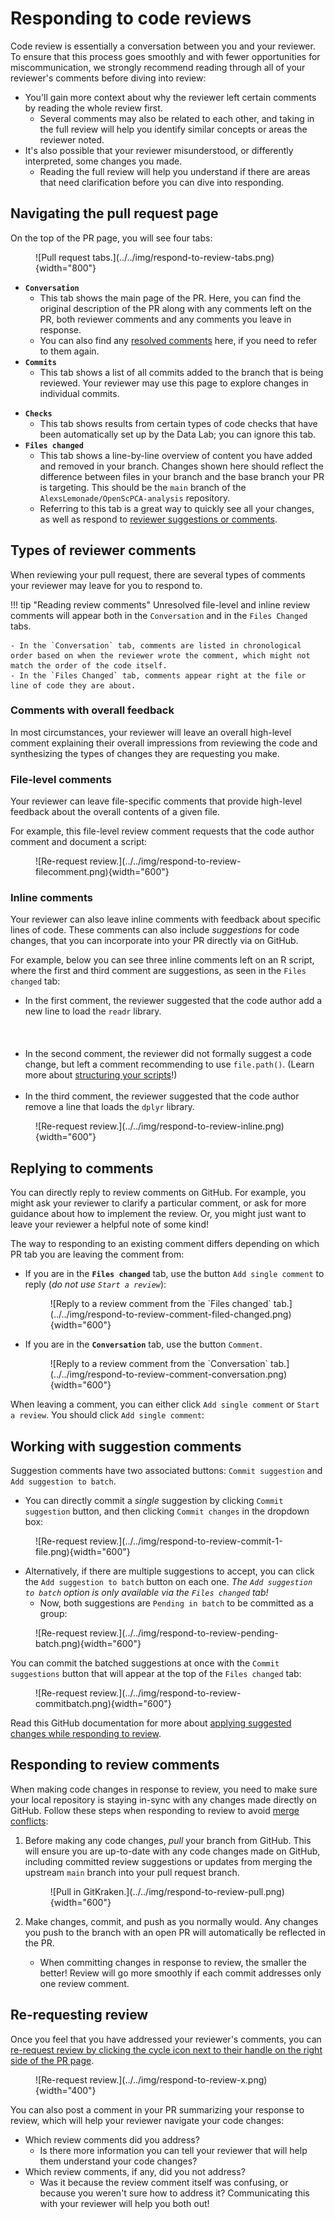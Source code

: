# Responding to code reviews

Code review is essentially a conversation between you and your reviewer.
To ensure that this process goes smoothly and with fewer opportunities for miscommunication, we strongly recommend reading through all of your reviewer's comments before diving into review:

- You'll gain more context about why the reviewer left certain comments by reading the whole review first.
    - Several comments may also be related to each other, and taking in the full review will help you identify similar concepts or areas the reviewer noted.
- It's also possible that your reviewer misunderstood, or differently interpreted, some changes you made.
    - Reading the full review will help you understand if there are areas that need clarification before you can dive into responding.

## Navigating the pull request page

On the top of the PR page, you will see four tabs:

<figure markdown="span">
    ![Pull request tabs.](../../img/respond-to-review-tabs.png){width="800"}
</figure>

<div class="grid" markdown>


- **`Conversation`**
    - This tab shows the main page of the PR.
    Here, you can find the original description of the PR along with any comments left on the PR, both reviewer comments and any comments you leave in response.
    - You can also find any [resolved comments](https://docs.github.com/en/pull-requests/collaborating-with-pull-requests/reviewing-changes-in-pull-requests/commenting-on-a-pull-request#resolving-conversations) here, if you need to refer to them again.
- **`Commits`**
    - This tab shows a list of all commits added to the branch that is being reviewed.
    Your reviewer may use this page to explore changes in individual commits.

<!-- comment to force two grid columns -->

- **`Checks`**
    - This tab shows results from certain types of code checks that have been automatically set up by the Data Lab; you can ignore this tab.
- **`Files changed`**
    - This tab shows a line-by-line overview of content you have added and removed in your branch.
    Changes shown here should reflect the difference between files in your branch and the base branch your PR is targeting.
This should be the `main` branch of the `AlexsLemonade/OpenScPCA-analysis` repository.
    - Referring to this tab is a great way to quickly see all your changes, as well as respond to [reviewer suggestions or comments](#inline-comments).

</div>

## Types of reviewer comments

When reviewing your pull request, there are several types of comments your reviewer may leave for you to respond to.
<!-- Please refer to [our documentation on example reviews](STUB_LINK example reviews). -->


!!! tip "Reading review comments"
    Unresolved file-level and inline review comments will appear both in the `Conversation` and in the `Files Changed` tabs.

    - In the `Conversation` tab, comments are listed in chronological order based on when the reviewer wrote the comment, which might not match the order of the code itself.
    - In the `Files Changed` tab, comments appear right at the file or line of code they are about.


### Comments with overall feedback

In most circumstances, your reviewer will leave an overall high-level comment explaining their overall impressions from reviewing the code and synthesizing the types of changes they are requesting you make.

### File-level comments

Your reviewer can leave file-specific comments that provide high-level feedback about the overall contents of a given file.

For example, this file-level review comment requests that the code author comment and document a script:

<figure markdown="span">
    ![Re-request review.](../../img/respond-to-review-filecomment.png){width="600"}
</figure>


### Inline comments

Your reviewer can also leave inline comments with feedback about specific lines of code.
These comments can also include _suggestions_ for code changes, that you can incorporate into your PR directly via on GitHub.

For example, below you can see three inline comments left on an R script, where the first and third comment are suggestions, as seen in the `Files changed` tab:

<div class="grid" markdown>

<!-- Note that I've used <br> to make the bullets line up with the associated comment in the image -->

- In the first comment, the reviewer suggested that the code author add a new line to load the `readr` library.<br><br><br><br>
- In the second comment, the reviewer did not formally suggest a code change, but left a comment recommending to use `file.path()`.
(Learn more about [structuring your scripts](../analysis-modules/script-structure.md)!)<br><br>
- In the third comment, the reviewer suggested that the code author remove a line that loads the `dplyr` library.


<figure markdown="span">
    ![Re-request review.](../../img/respond-to-review-inline.png){width="600"}
</figure>

</div>

## Replying to comments

You can directly reply to review comments on GitHub.
For example, you might ask your reviewer to clarify a particular comment, or ask for more guidance about how to implement the review.
Or, you might just want to leave your reviewer a helpful note of some kind!

The way to responding to an existing comment differs depending on which PR tab you are leaving the comment from:

- If you are in the **`Files changed`** tab, use the button `Add single comment` to reply (_do not use `Start a review`_):
    <figure markdown="span">
        ![Reply to a review comment from the `Files changed` tab.](../../img/respond-to-review-comment-filed-changed.png){width="600"}
    </figure>

- If you are in the **`Conversation`** tab, use the button `Comment`.
    <figure markdown="span">
        ![Reply to a review comment from the `Conversation` tab.](../../img/respond-to-review-comment-conversation.png){width="600"}
    </figure>

When leaving a comment, you can either click `Add single comment` or `Start a review`.
You should click `Add single comment`:



## Working with suggestion comments

Suggestion comments have two associated buttons: `Commit suggestion` and `Add suggestion to batch`.

- You can directly commit a _single_ suggestion by clicking `Commit suggestion` button, and then clicking `Commit changes` in the dropdown box:
<figure markdown="span">
    ![Re-request review.](../../img/respond-to-review-commit-1-file.png){width="600"}
</figure>

- Alternatively, if there are multiple suggestions to accept, you can click the `Add suggestion to batch` button on each one.
_The `Add suggestion to batch` option is only available via the `Files changed` tab!_
    - Now, both suggestions are `Pending in batch` to be committed as a group:
<figure markdown="span">
    ![Re-request review.](../../img/respond-to-review-pending-batch.png){width="600"}
</figure>

You can commit the batched suggestions at once with the `Commit suggestions` button that will appear at the top of the `Files changed` tab:

<figure markdown="span">
    ![Re-request review.](../../img/respond-to-review-commitbatch.png){width="600"}
</figure>


Read this GitHub documentation for more about [applying suggested changes while responding to review](https://docs.github.com/en/pull-requests/collaborating-with-pull-requests/reviewing-changes-in-pull-requests/incorporating-feedback-in-your-pull-request).

## Responding to review comments

When making code changes in response to review, you need to make sure your local repository is staying in-sync with any changes made directly on GitHub.
Follow these steps when responding to review to avoid [merge conflicts](../creating-pull-requests/resolve-merge-conflicts.md):

1. Before making any code changes, _pull_ your branch from GitHub.
This will ensure you are up-to-date with any code changes made on GitHub, including committed review suggestions or updates from merging the upstream `main` branch into your pull request branch.
    <figure markdown="span">
        ![Pull in GitKraken.](../../img/respond-to-review-pull.png){width="600"}
    </figure>

1. Make changes, commit, and push as you normally would.
Any changes you push to the branch with an open PR will automatically be reflected in the PR.
    - When committing changes in response to review, the smaller the better!
    Review will go more smoothly if each commit addresses only one review comment.


## Re-requesting review

Once you feel that you have addressed your reviewer's comments, you can [re-request review by clicking the cycle icon next to their handle on the right side of the PR page](https://docs.github.com/en/pull-requests/collaborating-with-pull-requests/reviewing-changes-in-pull-requests/incorporating-feedback-in-your-pull-request#re-requesting-a-review).

<figure markdown="span">
    ![Re-request review.](../../img/respond-to-review-x.png){width="400"}
</figure>

You can also post a comment in your PR summarizing your response to review, which will help your reviewer navigate your code changes:

- Which review comments did you address?
    - Is there more information you can tell your reviewer that will help them understand your code changes?
- Which review comments, if any, did you not address?
    - Was it because the review comment itself was confusing, or because you weren't sure how to address it?
    Communicating this with your reviewer will help you both out!